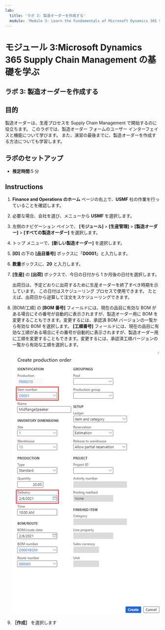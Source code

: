 ```yaml
---
lab:
  title: 'ラボ 3: 製造オーダーを作成する'
  module: 'Module 3: Learn the Fundamentals of Microsoft Dynamics 365 Supply Chain Management'
---
```


# モジュール 3:Microsoft Dynamics 365 Supply Chain Management の基礎を学ぶ

## ラボ 3: 製造オーダーを作成する

## 目的

製造オーダーは、生産プロセスを Supply Chain Management で開始するのに役立ちます。 このラボでは、製造オーダー フォームのユーザー インターフェイスと機能について学びます。 また、演習の最後までに、製造オーダーを作成する方法についても学習します。

## ラボのセットアップ

   - **推定時間**:5 分

## Instructions

1.  **Finance and Operations のホーム** ページの右上で、**USMF** 社の作業を行っていることを確認します。

2.  必要な場合、会社を選び、メニューから **USMF** を選択します。

3.  左側のナビゲーション ペインで、 **[モジュール]**  >  **[生産管理]**  >  **[製造オーダー]**  >  **[すべての製造オーダー]** を選択します。

4.  トップ メニューで、**[新しい製造オーダー]** を選択します。

5.  **[ID]** の下の **[品目番号]** ボックスに「**D0001**」と入力します。

6.  **数量**ボックスに、**20** と入力します。

7.  **[生産]** の **[出荷]** ボックスで、今日の日付から 1 か月後の日付を選択します。

    出荷日は、予定どおりに出荷するために生産オーダーを終了すべき時期を示しています。 この日付はスケジューリング プロセスで使用できます。 たとえば、出荷日から逆算して注文をスケジューリングできます。

8.  [BOM/工順] の **[BOM 番号]** フィールドには、現在の品目に有効な BOM がある場合にその番号が自動的に表示されますが、製造オーダー用に BOM を変更することもできます。変更するには、承認済 BOM バージョンの一覧から有効な BOM を選択します。 **[工順番号]** フィールドには、現在の品目に有効な工順がある場合にその番号が自動的に表示されますが、製造オーダー用に工順を変更することもできます。変更するには、承認済工順バージョンの一覧から有効な工順を選択します。

    ![スクリーンショットは、[製造オーダーの作成] ページを示しています。 "品目番号" フィールドと "配送" フィールドが強調表示されています。](./media/03-learn-the-fundamentals-of-dynamics-365-supply-chain-management-40.png)

9.  **［作成］** を選択します

